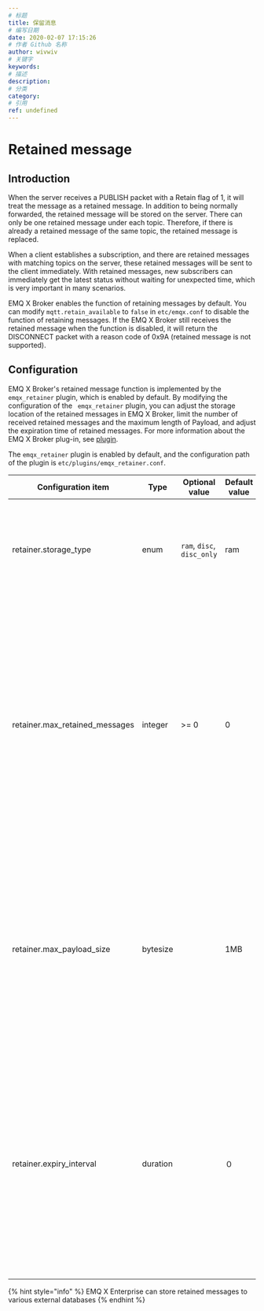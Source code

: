 ```yaml
---
# 标题
title: 保留消息
# 编写日期
date: 2020-02-07 17:15:26
# 作者 Github 名称
author: wivwiv
# 关键字
keywords:
# 描述
description:
# 分类
category: 
# 引用
ref: undefined
---
```


# Retained message

## Introduction

When the server receives a PUBLISH packet with a Retain flag of 1, it will treat the message as a retained message. In addition to being normally forwarded, the retained message will be stored on the server. There can only be one retained message under each topic. Therefore, if there is already a retained message of the same topic, the retained message is replaced.

When a client establishes a subscription, and there are retained messages with matching topics on the server, these retained messages will be sent to the client immediately. With retained messages, new subscribers can immediately get the latest status without waiting for unexpected time, which is very important in many scenarios.

EMQ X Broker enables the function of retaining messages by default. You can modify `mqtt.retain_available` to `false` in  `etc/emqx.conf` to disable the function of retaining messages. If the EMQ X Broker still receives the retained message when the function is disabled, it will return the DISCONNECT packet with a reason code of 0x9A (retained message is not supported).

## Configuration

EMQ X Broker's retained message function is implemented by the `emqx_retainer` plugin, which is enabled by default. By modifying the configuration of the ` emqx_retainer` plugin, you can adjust the storage location of the retained messages in EMQ X Broker, limit the number of received retained messages and the maximum length of Payload, and adjust the expiration time of retained messages. For more information about the EMQ X Broker plug-in, see  [plugin](advanced/plugins.md).

The `emqx_retainer` plugin is enabled by default, and the configuration path of the plugin is `etc/plugins/emqx_retainer.conf`.

| Configuration item       | Type  | Optional value      | Default value | Description                                               |
| ------------------------------ | -------- | ------------------------ | ------ | ------------------------------------------------------------ |
| retainer.storage_type          | enum     | `ram`, `disc`, `disc_only` | ram |ram: only stored in memory; <br /> disc: stored in memory and hard disk; <br /> disc_only: only stored in hard disk|
| retainer.max_retained_messages | integer  | \>= 0                    | 0      | The maximum number of retained messages, and 0 means no limit. After the number of retained messages exceeds the maximum limit, you can replace the existing retained messages, but cannot store retained messages for new topics. |
| retainer.max_payload_size      | bytesize |                          | 1MB    | Retain the maximum Payload value of the message. After the Payload value exceeds the maximum value, the EMQ X broker will treat the retained reserved message as a normal message. |
| retainer.expiry_interval       | duration |                          | ０     | The expiration time of retaining message, and 0 means never expire. If the message expiration interval is set in the PUBLISH packet, the message expiration interval in the PUBLISH packet shall prevail. |

{% hint style="info" %}
EMQ X Enterprise can store retained messages to various external databases
{% endhint %}